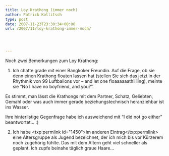 ```yaml
---
title: Loy Krathong (immer noch)
author: Patrick Kollitsch
type: post
date: 2007-11-23T23:30:34+00:00
url: /2007/11/loy-krathong-immer-noch/




---
```

Noch zwei Bemerkungen zum Loy Krathong:

1. Ich chatte grade mit einer Bangkoker Freundin. Auf die Frage, ob sie denn einen Krathong floaten lassen hat (stellen Sie sich das jetzt in der Rhythmik von 99 Luftballons vor &#8211; and let one floaaaaaathiiiiing), meinte sie &#8220;No I have no boyfriend, and you?&#8221;. 

Es stimmt, man lässt die Krathongs mit dem Partner, Schatz, Geliebten, Gemahl oder was auch immer gerade beziehungstechnisch heranziehbar ist ins Wasser. 

Ihre hinterlistige Gegenfrage habe ich ausweichend mit &#8220;I did not go either&#8221; beantwortet&#8230; :)

2. Ich habe <txp:permlink id="1450">im anderen Eintrag</txp:permlink> eine Altersgruppe als Jugend bezeichnet, der ich mich bis vor Kürzerem noch zugehörig fühlte. Das mit dem Altern geht viel schneller als geplant. Ich zupfe beinahe täglich graue Haare&#8230;